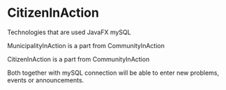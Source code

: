 # CitizenInAction
Technologies that are used
JavaFX
mySQL

MunicipalityInAction is a part from CommunityInAction 

CitizenInAction is a part from CommunityInAction

Both together with mySQL connection will be able to enter new problems, events or announcements.
